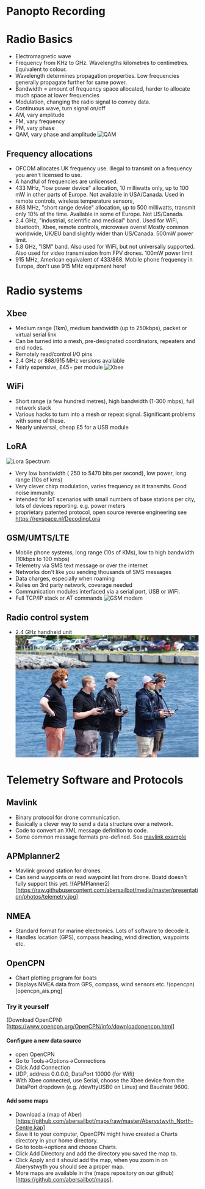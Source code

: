 # Panopto Recording

# Radio Basics
* Electromagnetic wave
* Frequency from KHz to GHz. Wavelengths kilometres to centimetres. Equivalent to colour.
* Wavelength determines propagation properties. Low frequencies generally propagate further for same power.
* Bandwidth = amount of frequency space allocated, harder to allocate much space at lower frequencies
* Modulation, changing the radio signal to convey data.
* Continuous wave, turn signal on/off
* AM, vary amplitude
* FM, vary frequency
* PM, vary phase
* QAM, vary phase and amplitude
![QAM](https://upload.wikimedia.org/wikipedia/commons/9/90/QAM16_Demonstration.gif)
## Frequency allocations
* OFCOM allocates UK frequency use. Illegal to transmit on a frequency you aren't licensed to use.
* A handful of frequencies are unlicensed. 
* 433 MHz, "low power device" allocation, 10 milliwatts only, up to 100 mW in other parts of Europe. Not available in USA/Canada. 
Used in remote controls, wireless temperature sensors, 
* 868 MHz, "short range device" allocation, up to 500 milliwatts, transmit only 10% of the time. Available in some of Europe. Not US/Canada.
* 2.4 GHz, "industrial, scientific and medical" band. Used for WiFi, bluetooth, Xbee, remote controls, microwave ovens! Mostly common worldwide, UK/EU band slightly wider than US/Canada. 500mW power limit.
* 5.8 GHz, "ISM" band. Also used for WiFi, but not universally supported. Also used for video transmission from FPV drones. 100mW power limit
* 915 MHz, American equivalent of 433/868. Mobile phone frequency in Europe, don't use 915 MHz equipment here!

# Radio systems
## Xbee
* Medium range (1km), medium bandwidth (up to 250kbps), packet or virtual serial link
* Can be turned into a mesh, pre-designated coordinators, repeaters and end nodes.
* Remotely read/control I/O pins
* 2.4 GHz or 868/915 MHz versions available
* Fairly expensive, £45+ per module
![Xbee](https://cdn.shopify.com/s/files/1/2311/3697/products/xbee-pro-50mw-module-with-rpsma-series-zb-wireless-zigbee-digi-cool-components_188_x700.jpg?v=1537313202)
## WiFi
* Short range (a few hundred metres), high bandwidth (1-300 mbps), full network stack
* Various hacks to turn into a mesh or repeat signal. Significant problems with some of these.
* Nearly universal, cheap £5 for a USB module

## LoRA
![Lora Spectrum](https://revspace.nl/images/d/d2/DecodingLora_Project.jpg)
* Very low bandwidth ( 250 to 5470 bits per second), low power, long range (10s of kms)
* Very clever chirp modulation, varies frequency as it transmits. Good noise immunity.
* Intended for IoT scenarios with small numbers of base stations per city, lots of devices reporting. e.g. power meters
* proprietary patented protocol, open source reverse engineering see https://revspace.nl/DecodingLora

## GSM/UMTS/LTE
* Mobile phone systems, long range (10s of KMs), low to high bandwidth (10kbps to 100 mbps)
* Telemetry via SMS text message or over the internet
* Networks don't like you sending thousands of SMS messages
* Data charges, especially when roaming
* Relies on 3rd party network, coverage needed
* Communication modules interfaced via a serial port, USB or WiFi.
* Full TCP/IP stack or AT commands
![GSM modem](https://cdn.shopify.com/s/files/1/2311/3697/products/lonet-808-mini-gsmgprs-gps-breakout-gprs-cellular-seeed-cool-components_513_x700.jpg?v=1537356119)
## Radio control system
* 2.4 GHz handheld unit
![remote control](../DSC09346.JPG)


# Telemetry Software and Protocols
## Mavlink
* Binary protocol for drone communication.
* Basically a clever way to send a data structure over a network.
* Code to convert an XML message definition to code.
* Some common message formats pre-defined. See [mavlink example](https://en.wikipedia.org/wiki/MAVLink#Messages)
## APMplanner2
* Mavlink ground station for drones.
* Can send waypoints or read waypoint list from drone. Boatd doesn't fully support this yet.
!(APMPlanner2)[https://raw.githubusercontent.com/abersailbot/media/master/presentation/photos/telemetry.jpg]

## NMEA
* Standard format for marine electronics. Lots of software to decode it.
* Handles location (GPS), compass heading, wind direction, waypoints etc.

## OpenCPN
* Chart plotting program for boats
* Displays NMEA data from GPS, compass, wind sensors etc.
!(opencpn)[opencpn_ais.png]

### Try it yourself
(Download OpenCPN)[https://www.opencpn.org/OpenCPN/info/downloadopencpn.html]

#### Configure a new data source
* open OpenCPN
* Go to Tools->Options->Connections
* Click Add Connection
* UDP, address 0.0.0.0, DataPort 10000 (for Wifi)
* With Xbee connected, use Serial, choose the Xbee device from the DataPort dropdown (e.g. /dev/ttyUSB0 on Linux) and Baudrate 9600.

#### Add some maps

* Download a (map of Aber)[https://github.com/abersailbot/maps/raw/master/Aberystwyth_North-Centre.kap]
* Save it to your computer, OpenCPN might have created a Charts directory in your home directory.
* Go to tools->options and choose Charts. 
* Click Add Directory and add the directory you saved the map to. 
* Click Apply and it should add the map, when you zoom in on Aberystwyth you should see a proper map.
* More maps are available in the (maps repository on our github)[https://github.com/abersailbot/maps].
